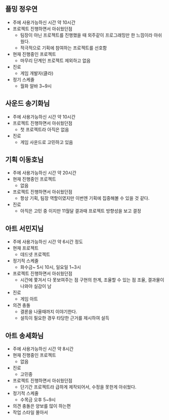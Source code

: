 ## 플밍 정우연
- 주에 사용가능하신 시간 약 10시간
- 프로젝트 진행하면서 아쉬웠던점
  - 팀장이 아닌 프로젝트를 진행했을 때 외주같이 프로그래밍만 한 느낌이라 아쉬웠다.
  - 적극적으로 기획에 참여하는 프로젝트를 선호함
- 현재 진행중인 프로젝트
  - 마무리 단계인 프로젝트 제외하고 없음
- 진로
  - 게임 개발자(클라)
- 정기 스케줄
  - 월화 알바 3~9시

## 사운드 송기화님
- 주에 사용가능하신 시간 약 10시간
- 프로젝트 진행하면서 아쉬웠던점
  - 첫 프로젝트라 아직은 없음
- 진로
  - 게임 사운드로 고민하고 있음

## 기획 이동호님
- 주에 사용가능하신 시간 약 20시간
- 현재 진행중인 프로젝트
  - 없음
- 프로젝트 진행하면서 아쉬웠던점
  - 항상 기획, 팀장 역할이였지만 이번엔 기획에 집중해볼 수 있을 것 같다.
- 진로
  - 아직은 고민 중 이지만 11월달 결과때 프로젝트 방향성을 보고 결정

## 아트 서민지님
- 주에 사용가능하신 시간 약 6시간 정도
- 현재 프로젝트
  - 데드넷 프로젝트
- 정기적 스케줄
  - 화수금~ 5시 10시, 일요일 1~3시
- 프로젝트 진행하면서 아쉬웠던점
  - 시간에 쫓겨서 다 못보여주는 점 구현의 한계, 조율할 수 있는 점 조율, 결과물이 나와야 실감이 남
- 진로
  - 게임 아트
- 의견 충돌
  - 결론을 나올때까지 이야기한다.
  - 설득이 필요한 경우 타당한 근거를 제시하여 설득

## 아트 송세화님
- 주에 사용가능하신 시간 약 8시간
- 현재 진행중인 프로젝트
  - 없음
- 진로 
  - 고민중
- 프로젝트 진행하면서 아쉬웠던점
  -  단기간 프로젝트라 급하게 제작되어서, 수정을 못한게 아쉬웠다.
- 정기적 스케줄
  - 수목금 오후 5~9시
- 의견 충돌은 양보를 많이 하는편
- 작업 스타일 몰아서
